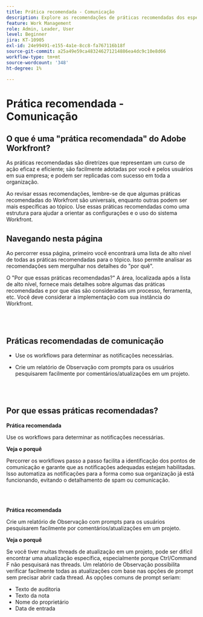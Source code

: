 ```yaml
---
title: Prática recomendada - Comunicação
description: Explore as recomendações de práticas recomendadas dos especialistas da Adobe Workfront sobre como configurar e gerenciar notificações de comunicação no Workfront.
feature: Work Management
role: Admin, Leader, User
level: Beginner
jira: KT-10905
exl-id: 24e99491-e155-4a1e-8cc8-fa767116b18f
source-git-commit: a25a49e59ca483246271214886ea4dc9c10e8d66
workflow-type: tm+mt
source-wordcount: '348'
ht-degree: 1%

---
```


# Prática recomendada - Comunicação

## O que é uma &quot;prática recomendada&quot; do Adobe Workfront?

As práticas recomendadas são diretrizes que representam um curso de ação eficaz e eficiente; são facilmente adotadas por você e pelos usuários em sua empresa; e podem ser replicadas com sucesso em toda a organização.

Ao revisar essas recomendações, lembre-se de que algumas práticas recomendadas do Workfront são universais, enquanto outras podem ser mais específicas ao tópico. Use essas práticas recomendadas como uma estrutura para ajudar a orientar as configurações e o uso do sistema Workfront.

## Navegando nesta página

Ao percorrer essa página, primeiro você encontrará uma lista de alto nível de todas as práticas recomendadas para o tópico. Isso permite analisar as recomendações sem mergulhar nos detalhes do &quot;por quê&quot;.

O &quot;Por que essas práticas recomendadas?&quot; A área, localizada após a lista de alto nível, fornece mais detalhes sobre algumas das práticas recomendadas e por que elas são consideradas um processo, ferramenta, etc. Você deve considerar a implementação com sua instância do Workfront.

</br>
</br>

## Práticas recomendadas de comunicação

* Use os workflows para determinar as notificações necessárias.

* Crie um relatório de Observação com prompts para os usuários pesquisarem facilmente por comentários/atualizações em um projeto.

</br>
</br>

## Por que essas práticas recomendadas?

**Prática recomendada**

Use os workflows para determinar as notificações necessárias.

**Veja o porquê**

Percorrer os workflows passo a passo facilita a identificação dos pontos de comunicação e garante que as notificações adequadas estejam habilitadas. Isso automatiza as notificações para a forma como sua organização já está funcionando, evitando o detalhamento de spam ou comunicação.

</br>
</br>


**Prática recomendada**

Crie um relatório de Observação com prompts para os usuários pesquisarem facilmente por comentários/atualizações em um projeto.



**Veja o porquê**

Se você tiver muitas threads de atualização em um projeto, pode ser difícil encontrar uma atualização específica, especialmente porque Ctrl/Command F não pesquisará nas threads. Um relatório de Observação possibilita verificar facilmente todas as atualizações com base nas opções de prompt sem precisar abrir cada thread. As opções comuns de prompt seriam:

* Texto de auditoria
* Texto da nota
* Nome do proprietário
* Data de entrada
